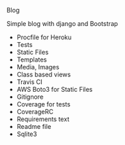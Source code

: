 Blog

Simple blog with django and Bootstrap

 - Procfile for Heroku
 - Tests
 - Static Files
 - Templates
 - Media, Images
 - Class based views
 - Travis CI
 - AWS Boto3 for Static Files
 - Gitignore
 - Coverage for tests
 - CoverageRC
 - Requirements text
 - Readme file
 - Sqlite3